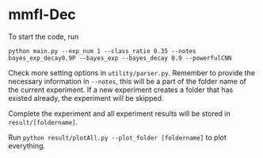# mmfl-Dec
To start the code, run

`python main.py --exp_num 1 --class_ratio 0.35 --notes bayes_exp_decay0.9P --bayes_exp --bayes_decay 0.9 --powerfulCNN`

Check more setting options in `utility/parser.py`. Remember to provide the necessary information in `--notes`, this will be a part of the folder name of the current experiment. If a new experiment creates a folder that has existed already, the experiment will be skipped. 

Complete the experiment and all experiment results will be stored in `result/[foldername]`. 

Run `python result/plotAll.py --plot_folder [foldername]` to plot everything. 

